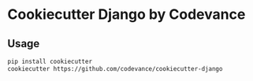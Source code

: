 Cookiecutter Django by Codevance
================================

Usage
-----

```bash
pip install cookiecutter
cookiecutter https://github.com/codevance/cookiecutter-django
```